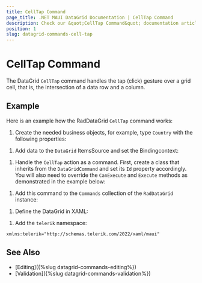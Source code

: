 ```yaml
---
title: CellTap Command
page_title: .NET MAUI DataGrid Documentation | CellTap Command
description: Check our &quot;CellTap Command&quot; documentation article for Telerik DataGrid for .NET MAUI control.
position: 1
slug: datagrid-commands-cell-tap
---
```


# CellTap Command

The DataGrid `CellTap` command handles the tap (click) gesture over a grid cell, that is, the intersection of a data row and a column.

## Example

Here is an example how the RadDataGrid `CellTap` command works:

1. Create the needed business objects, for example, type `Country` with the following properties:

 <snippet id='datagrid-commands-celltap-businessobject'/>

1. Add data to the `DataGrid` ItemsSource and set the Bindingcontext:

  <snippet id='datagrid-commands-celltap-data'/>



1. Handle the `CellTap` action as a command. First, create a class that inherits from the `DataGridCommand` and set its `Id` property accordingly. You will also need to override the `CanExecute` and `Execute` methods as demonstrated in the example below:

 <snippet id='datagrid-commands-celltap'/>

1. Add this command to the `Commands` collection of the `RadDataGrid` instance:

 <snippet id='datagrid-commands-cetttap-add'/>

1. Define the DataGrid in XAML:

 <snippet id='datagrid-commands-celltap-xaml'/>

1. Add the `telerik` namespace:

 ```XAML
xmlns:telerik="http://schemas.telerik.com/2022/xaml/maui"
 ```

## See Also

- [Editing]({%slug datagrid-commands-editing%})
- [Validation]({%slug datagrid-commands-validation%})
